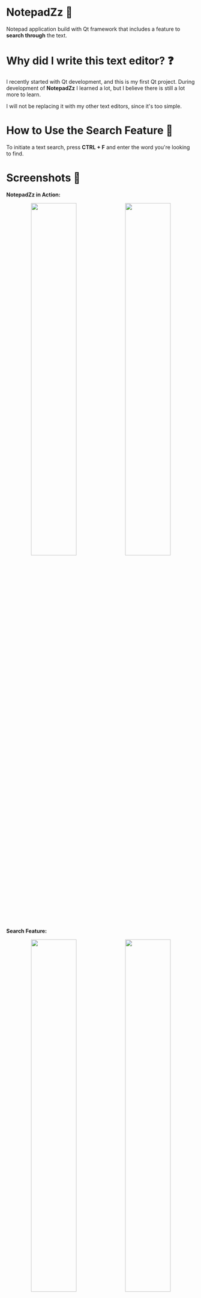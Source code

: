 # NotepadZz 📖
Notepad application build with Qt framework that includes a feature to **search through** the text.

# Why did I write this text editor? ❓
I recently started with Qt development, and this is my first Qt project. 
During development of **NotepadZz** I learned a lot, but I believe there is still a lot more to learn. 

I will not be replacing it with my other text editors, since it's too simple. 

# How to Use the Search Feature 🔎
To initiate a text search, press **CTRL + F** and enter the word you're looking to find.

# Screenshots 📸
**NotepadZz in Action:**
<p align="center">
  <img src="https://github.com/Maercel/NotepadZz/assets/71663681/2dc437ec-52cb-4ff3-9904-be1d6ba633e0" width="49%" />
  <img src="https://github.com/Maercel/NotepadZz/assets/71663681/de191c16-8c16-4e2a-965f-6d77fcdbc5b8" width="49%" />
</p>


**Search Feature:**
<p align="center">
  <img src="https://github.com/Maercel/NotepadZz/assets/71663681/4aad4b90-acd8-48e3-8c79-0f8c6fc092a3" width="49%" />
  <img src="https://github.com/Maercel/NotepadZz/assets/71663681/564dc8ad-2d6c-4c56-a765-d1ac17e39ae0" width="49%" />
</p>


# Project Outlook 🔭
This may be the final version of **NotepadZz** due to other commitments. However, the experience has been amazing, and I look forward to creating more **advanced applications** in Qt and other languages.
